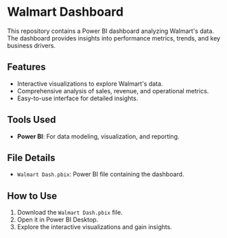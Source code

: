 # Walmart Dashboard

This repository contains a Power BI dashboard analyzing Walmart's data. The dashboard provides insights into performance metrics, trends, and key business drivers.

## Features
- Interactive visualizations to explore Walmart's data.
- Comprehensive analysis of sales, revenue, and operational metrics.
- Easy-to-use interface for detailed insights.

## Tools Used
- **Power BI**: For data modeling, visualization, and reporting.

## File Details
- `Walmart Dash.pbix`: Power BI file containing the dashboard.

## How to Use
1. Download the `Walmart Dash.pbix` file.
2. Open it in Power BI Desktop.
3. Explore the interactive visualizations and gain insights.
